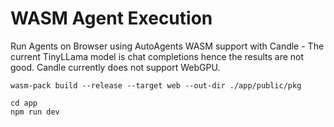 # WASM Agent Execution

Run Agents on Browser using AutoAgents WASM support with Candle - The current TinyLLama model is chat completions hence
the results are not good. Candle currently does not support WebGPU.

```shell
wasm-pack build --release --target web --out-dir ./app/public/pkg
```

```shell
cd app
npm run dev
```
